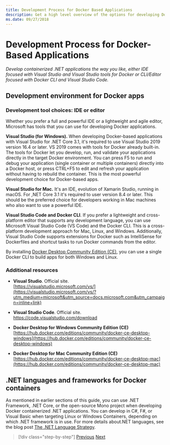 ```yaml
---
title: Development Process for Docker Based Applications
description: Get a high level overview of the options for developing Docker-based applications. Using your choice of Visual Studio for Windows, Visual Studio for Mac, or Visual Studio Code for multiplatform support (Windows, Mac and Linux).
ms.date: 09/27/2018
---
```

# Development Process for Docker-Based Applications

*Develop containerized .NET applications the way you like, either IDE focused with Visual Studio and Visual Studio tools for Docker or CLI/Editor focused with Docker CLI and Visual Studio Code.*

## Development environment for Docker apps

### Development tool choices: IDE or editor

Whether you prefer a full and powerful IDE or a lightweight and agile editor, Microsoft has tools that you can use for developing Docker applications.

**Visual Studio (for Windows).** When developing Docker-based applications with Visual Studio for .NET Core 3.1, it's required to use Visual Studio 2019 version 16.4 or later. VS 2019 comes with tools for Docker already built-in. The tools for Docker let you develop, run, and validate your applications directly in the target Docker environment. You can press F5 to run and debug your application (single container or multiple containers) directly into a Docker host, or press CTRL+F5 to edit and refresh your application without having to rebuild the container. This is the most powerful development choice for Docker-based apps.

**Visual Studio for Mac.** It's an IDE, evolution of Xamarin Studio, running in macOS. For ,NET Core 3.1 it's required to user version 8.4 or later. This should be the preferred choice for developers working in Mac machines who also want to use a powerful IDE.

**Visual Studio Code and Docker CLI**. If you prefer a lightweight and cross-platform editor that supports any development language, you can use Microsoft Visual Studio Code (VS Code) and the Docker CLI. This is a cross-platform development approach for Mac, Linux, and Windows. Additionally, Visual Studio Code supports extensions for Docker such as IntelliSense for Dockerfiles and shortcut tasks to run Docker commands from the editor.

By installing [Docker Desktop Community Edition (CE)](https://hub.docker.com/search/?type=edition&offering=community), you can use a single Docker CLI to build apps for both Windows and Linux.

### Additional resources

- **Visual Studio**. Official site. \
  [https://visualstudio.microsoft.com/vs/](https://visualstudio.microsoft.com/vs/?utm_medium=microsoft&utm_source=docs.microsoft.com&utm_campaign=inline+link)

- **Visual Studio Code**. Official site. \
  <https://code.visualstudio.com/download>

- **Docker Desktop for Windows Community Edition (CE)** \
  [https://hub.docker.com/editions/community/docker-ce-desktop-windows](https://hub.docker.com/editions/community/docker-ce-desktop-windows)

- **Docker Desktop for Mac Community Edition (CE)** \
  [https://hub.docker.com/editions/community/docker-ce-desktop-mac](https://hub.docker.com/editions/community/docker-ce-desktop-mac)

## .NET languages and frameworks for Docker containers

As mentioned in earlier sections of this guide, you can use .NET Framework, .NET Core, or the open-source Mono project when developing Docker containerized .NET applications. You can develop in C\#, F\#, or Visual Basic when targeting Linux or Windows Containers, depending on which .NET framework is in use. For more details about.NET languages, see the blog post [The .NET Language Strategy](https://devblogs.microsoft.com/dotnet/the-net-language-strategy/).

>[!div class="step-by-step"]
>[Previous](../architect-microservice-container-applications/scalable-available-multi-container-microservice-applications.md)
>[Next](docker-app-development-workflow.md)
